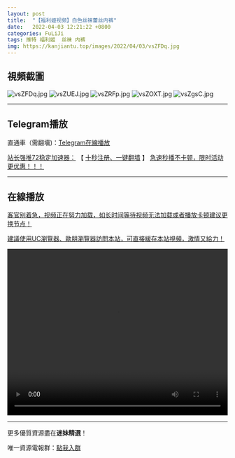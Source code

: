 ```yaml
---
layout: post
title:  "【福利姬视频】白色丝袜蕾丝内裤"
date:   2022-04-03 12:21:22 +0800
categories: FuLiJi
tags: 推特 福利姬  丝袜 内裤
img: https://kanjiantu.top/images/2022/04/03/vsZFDq.jpg
---
```



## 視頻截圖

![vsZFDq.jpg](https://kanjiantu.top/images/2022/04/03/vsZFDq.jpg)
![vsZUEJ.jpg](https://kanjiantu.top/images/2022/04/03/vsZUEJ.jpg)
![vsZRFp.jpg](https://kanjiantu.top/images/2022/04/03/vsZRFp.jpg)
![vsZOXT.jpg](https://kanjiantu.top/images/2022/04/03/vsZOXT.jpg)
![vsZgsC.jpg](https://kanjiantu.top/images/2022/04/03/vsZgsC.jpg)

* * *
## Telegram播放

直通車（需翻墻)：[Telegram在線播放](https://t.me/mimeijingxuan/413)

<u>站长强推72稳定加速器：</u> 【 [十秒注册、一键翻墙](https://www.mimei.blog/skip/vpn.html) 】
<u>  急速秒播不卡顿，限时活动更优惠！！！</u>
* * *
## 在線播放
<u>客官别着急，视频正在努力加载，如长时间等待视频无法加载或者播放卡顿建议更换节点！</u>

<u>建議使用UC瀏覽器、歐朋瀏覽器訪問本站，可直接緩存本站視頻，激情又給力！</u>
<center><video src="https://cdn.publer.io/uploads/videos/6249add9db279736bfa81c47/a6feb01dded908d346a8d5813181079b.mp4" width="100%" height="380px" controls="controls"></video></center>


* * *
更多優質資源盡在**迷妹精選**！

唯一資源電報群：[點我入群](https://t.me/mimeijingxuan)


